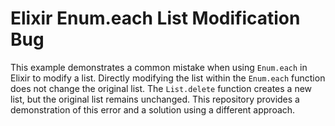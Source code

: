 # Elixir Enum.each List Modification Bug

This example demonstrates a common mistake when using `Enum.each` in Elixir to modify a list. Directly modifying the list within the `Enum.each` function does not change the original list.  The `List.delete` function creates a new list, but the original list remains unchanged. This repository provides a demonstration of this error and a solution using a different approach.